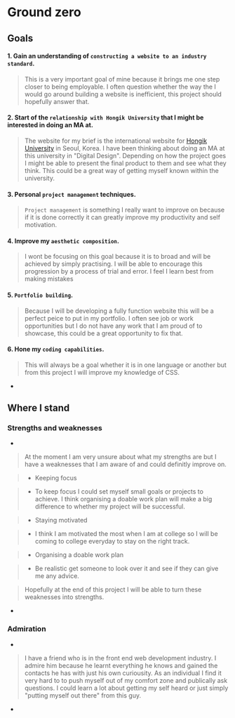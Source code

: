 # Ground zero

## Goals

#### 1. Gain an understanding of `constructing a website to an industry standard`.

  
> This is a very important goal of mine because it brings me one step closer to being employable. I often question whether the way the I would go around building a website is inefficient, this project should hopefully answer that.

#### 2. Start of the `relationship with Hongik University` that I might be interested in doing an MA at.


> The website for my brief is the international website for [Hongik University](http://en.hongik.ac.kr/) in Seoul, Korea. I have been thinking about doing an MA at this university in "Digital Design". Depending on how the project goes I might be able to present the final product to them and see what they think. This could be a great way of getting myself known within the university.


#### 3. Personal `project management` techniques.

> `Project management` is something I really want to improve on because if it is done correctly it can greatly improve my productivity and self motivation.

#### 4. Improve my `aesthetic composition`.


> I wont be focusing on this goal because it is to broad and will be achieved by simply practising. I will be able to encourage this progression by a process of trial and error. I feel I learn best from making mistakes


#### 5. `Portfolio building`.


> Because I will be developing a fully function website this will be a perfect peice to put in my portfolio. I often see job or work opportunities but I do not have any work that I am proud of to showcase, this could be a great opportunity to fix that.


#### 6. Hone my `coding capabilities`.


> This will always be a goal whether it is in one language or another but from this project I will improve my knowledge of CSS. 

-
## Where I stand

### Strengths and weaknesses
-

> At the moment I am very unsure about what my strengths are but I have a weaknesses that I am aware of and could definitly improve on.

> * Keeping focus

> 	* To keep focus I could set myself small goals or projects to achieve. I think organising a doable work plan will make a big difference to whether my project will be successful.

> * Staying motivated

> 	* I think I am motivated the most when I am at college so I will be coming to college everyday to stay on the right track.

> * Organising a doable work plan

> 	* Be realistic get someone to look over it and see if they can give me any advice.

> Hopefully at the end of this project I will be able to turn these weaknesses into strengths.

-

### Admiration
-

> I have a friend who is in the front end web development industry. I admire him because he learnt everything he knows and gained the contacts he has with just his own curiousity. As an individual I find it very hard to to push myself out of my comfort zone and publically ask questions. I could learn a lot about getting my self heard or just simply "putting myself out there" from this guy.

-


